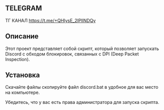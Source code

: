 ## TELEGRAM
ТГ КАНАЛ https://t.me/+QHIysE_2lPllNDQy

## Описание

Этот проект представляет собой скрипт, который позволяет запускать Discord с обходом блокировок, связанных с DPI (Deep Packet Inspection).

## Установка

Скачайте файлы скопируйте файл discord.bat в удобное для вас место на компьютере.

Убедитесь, что у вас есть права администратора для запуска скрипта.

